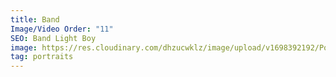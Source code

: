```yaml
---
title: Band
Image/Video Order: "11"
SEO: Band Light Boy
image: https://res.cloudinary.com/dhzucwklz/image/upload/v1698392192/Portraits/_DSF2957-2highreslowres_nq0prc.jpg
tag: portraits
---
```

